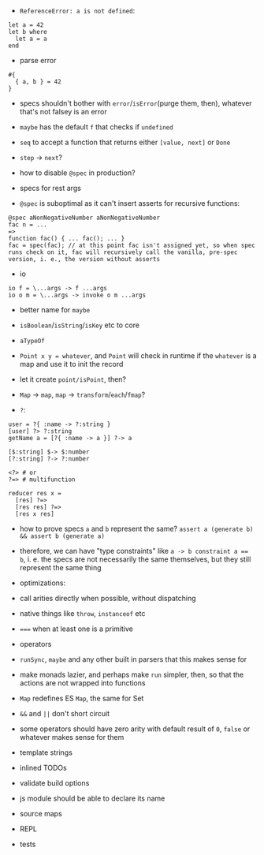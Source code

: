 - `ReferenceError: a is not defined`:
```
let a = 42
let b where
  let a = a
end
```

- parse error
```
#{
  { a, b } = 42
}
```

- specs shouldn't bother with `error`/`isError`(purge them, then), whatever that's not falsey is an error
- `maybe` has the default `f` that checks if `undefined`

- `seq` to accept a function that returns either `[value, next]` or `Done`
- `step` -> `next`?

- how to disable `@spec` in production?
- specs for rest args
- `@spec` is suboptimal as it can't insert asserts for recursive functions:
```
@spec aNonNegativeNumber aNonNegativeNumber
fac n = ...
=>
function fac() { ... fac(); ... }
fac = spec(fac); // at this point fac isn't assigned yet, so when spec runs check on it, fac will recursively call the vanilla, pre-spec version, i. e., the version without asserts
```

- io
```
io f = \...args -> f ...args
io o m = \...args -> invoke o m ...args
```

- better name for `maybe`
- `isBoolean`/`isString`/`isKey` etc to core
- `aTypeOf`

- `Point x y = whatever`, and `Point` will check in runtime if the `whatever` is a map and use it to init the record
- let it create `point/isPoint`, then?
- `Map` -> `map`, `map` -> `transform`/`each`/`fmap`?

- `?`:
```
user = ?{ :name -> ?:string }
[user] ?> ?:string
getName a = [?{ :name -> a }] ?-> a

[$:string] $-> $:number
[?:string] ?-> ?:number

<?> # or
?=> # multifunction

reducer res x =
  [res] ?=>
  [res res] ?=>
  [res x res]
```
- how to prove specs `a` and `b` represent the same? `assert a (generate b) && assert b (generate a)`
- therefore, we can have "type constraints" like `a -> b constraint a == b`, i. e. the specs are not necessarily the same themselves, but they still represent the same thing

- optimizations:
- call arities directly when possible, without dispatching
- native things like `throw`, `instanceof` etc
- `===` when at least one is a primitive
- operators
- `runSync`, `maybe` and any other built in parsers that this makes sense for

- make monads lazier, and perhaps make `run` simpler, then, so that the actions are not wrapped into functions
- `Map` redefines ES `Map`, the same for Set
- `&&` and `||` don't short circuit
- some operators should have zero arity with default result of `0`, `false` or whatever makes sense for them
- template strings

- inlined TODOs
- validate build options
- js module should be able to declare its name
- source maps
- REPL
- tests
